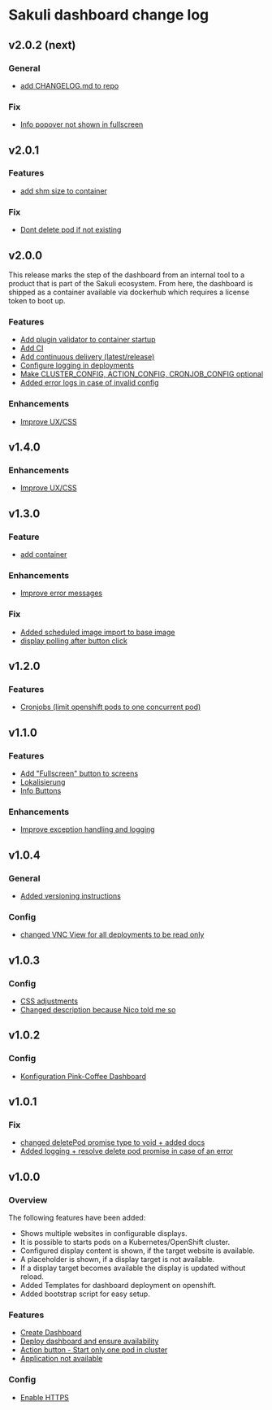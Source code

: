 # Sakuli dashboard change log

## v2.0.2 (next)
### General
- [add CHANGELOG.md to repo](https://github.com/sakuli/sakuli-dashboard/issues/74)

### Fix
- [Info popover not shown in fullscreen](https://github.com/sakuli/sakuli-dashboard/issues/41)

## v2.0.1
### Features
- [add shm size to container](https://github.com/sakuli/pink-coffee/issues/33)

### Fix
- [Dont delete pod if not existing](https://github.com/sakuli/sakuli-dashboard/pull/72)

## v2.0.0
This release marks the step of the dashboard from an internal tool to a product that is part of the Sakuli ecosystem.
From here, the dashboard is shipped as a container available via dockerhub which requires a license token to boot up.

### Features
- [Add plugin validator to container startup](https://github.com/sakuli/sakuli-dashboard/issues/52)
- [Add CI](https://github.com/sakuli/sakuli-dashboard/issues/53)
- [Add continuous delivery (latest/release)](https://github.com/sakuli/sakuli-dashboard/issues/54)
- [Configure logging in deployments](https://github.com/sakuli/sakuli-dashboard/issues/26)
- [Make CLUSTER_CONFIG, ACTION_CONFIG, CRONJOB_CONFIG optional](https://github.com/sakuli/sakuli-dashboard/issues/65)
- [Added error logs in case of invalid config](https://github.com/sakuli/sakuli-dashboard/commit/b84d058f262131fcc59e1e38616ad94960c2f291)

### Enhancements
- [Improve UX/CSS](https://github.com/sakuli/sakuli-dashboard/issues/40)

## v1.4.0
### Enhancements
- [Improve UX/CSS](https://github.com/sakuli/sakuli-dashboard/issues/40)

## v1.3.0
### Feature
- [add container](https://github.com/sakuli/sakuli-dashboard/pull/50)

### Enhancements
- [Improve error messages](https://github.com/sakuli/sakuli-dashboard/issues/4)

### Fix
- [Added scheduled image import to base image](https://github.com/sakuli/sakuli-dashboard/pull/46)
- [display polling after button click](https://github.com/sakuli/sakuli-dashboard/pull/49)

## v1.2.0
### Features
- [Cronjobs (limit openshift pods to one concurrent pod)](https://github.com/sakuli/pink-coffee/issues/20)

## v1.1.0
### Features
- [Add "Fullscreen" button to screens](https://github.com/sakuli/sakuli-dashboard/issues/23)
- [Lokalisierung](https://github.com/sakuli/sakuli-dashboard/issues/35)
- [Info Buttons](https://github.com/sakuli/sakuli-dashboard/issues/36)

### Enhancements
- [Improve exception handling and logging](https://github.com/sakuli/sakuli-dashboard/issues/5)

## v1.0.4
### General
- [Added versioning instructions](https://github.com/sakuli/sakuli-dashboard/commit/971270b044db9a6b8c8292dc3aa36aef602445fa)

### Config
- [changed VNC View for all deployments to be read only](https://github.com/sakuli/sakuli-dashboard/commit/3dde14577cf4e6b93210608b760cd3df2e406c21)

## v1.0.3
### Config
- [CSS adjustments](https://github.com/sakuli/sakuli-dashboard/issues/19)
- [Changed description because Nico told me so](https://github.com/sakuli/sakuli-dashboard/commit/003f92e83ad82fcd545b69e2e62e0b56df7e5c8a)

## v1.0.2
### Config
- [Konfiguration Pink-Coffee Dashboard](https://github.com/sakuli/sakuli-dashboard/issues/21)

## v1.0.1
### Fix
- [changed deletePod promise type to void + added docs](https://github.com/sakuli/sakuli-dashboard/commit/6e687eb3341889c2786d4ce0ad86f6bbebe5bf3a)
- [Added logging + resolve delete pod promise in case of an error](https://github.com/sakuli/sakuli-dashboard/commit/7554601f165b128709fab2ebf51c9d559f0d22e2)

## v1.0.0

### Overview
The following features have been added:
- Shows multiple websites in configurable displays.
- It is possible to starts pods on a Kubernetes/OpenShift cluster.
- Configured display content is shown, if the target website is available.
- A placeholder is shown, if a display target is not available.
- If a display target becomes available the display is updated without reload.
- Added Templates for dashboard deployment on openshift.
- Added bootstrap script for easy setup.

### Features
- [Create Dashboard](https://github.com/sakuli/pink-coffee/issues/6)
- [Deploy dashboard and ensure availability](https://github.com/sakuli/pink-coffee/issues/7)
- [Action button - Start only one pod in cluster](https://github.com/sakuli/sakuli-dashboard/issues/9)
- [Application not available](https://github.com/sakuli/sakuli-dashboard/issues/14)
  
### Config
- [Enable HTTPS](https://github.com/sakuli/sakuli-dashboard/issues/10)

